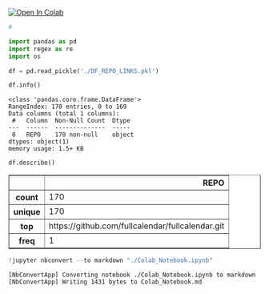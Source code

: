 <a href="https://colab.research.google.com/github/akbargherbal/JS_CODE_PATTERN_ANALYSIS/blob/main/Colab_Notebook.ipynb" target="_parent"><img src="https://colab.research.google.com/assets/colab-badge.svg" alt="Open In Colab"/></a>


```python
#
```


```python
import pandas as pd
import regex as re
import os
```


```python
df = pd.read_pickle('./DF_REPO_LINKS.pkl')
```


```python
df.info()
```

    <class 'pandas.core.frame.DataFrame'>
    RangeIndex: 170 entries, 0 to 169
    Data columns (total 1 columns):
     #   Column  Non-Null Count  Dtype 
    ---  ------  --------------  ----- 
     0   REPO    170 non-null    object
    dtypes: object(1)
    memory usage: 1.5+ KB
    


```python
df.describe()
```




<div>
<style scoped>
    .dataframe tbody tr th:only-of-type {
        vertical-align: middle;
    }

    .dataframe tbody tr th {
        vertical-align: top;
    }

    .dataframe thead th {
        text-align: right;
    }
</style>
<table border="1" class="dataframe">
  <thead>
    <tr style="text-align: right;">
      <th></th>
      <th>REPO</th>
    </tr>
  </thead>
  <tbody>
    <tr>
      <th>count</th>
      <td>170</td>
    </tr>
    <tr>
      <th>unique</th>
      <td>170</td>
    </tr>
    <tr>
      <th>top</th>
      <td>https://github.com/fullcalendar/fullcalendar.git</td>
    </tr>
    <tr>
      <th>freq</th>
      <td>1</td>
    </tr>
  </tbody>
</table>
</div>




```python
!jupyter nbconvert --to markdown "./Colab_Notebook.ipynb"
```

    [NbConvertApp] Converting notebook ./Colab_Notebook.ipynb to markdown
    [NbConvertApp] Writing 1431 bytes to Colab_Notebook.md
    


```python

```
